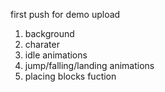 first push for demo
upload 
1. background 
2. charater 
3. idle animations 
4. jump/falling/landing animations
5. placing blocks fuction
